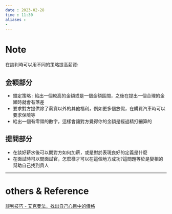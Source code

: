 ```yaml
---
date : 2023-02-28
time : 11:30
aliases :
- 
---
```

# Note
在談判時可以用不同的策略提高薪資:
## 金額部分
- 錨定策略 : 給出一個較高的金額或是一個金額區間，之後在提出一個合理的金額時就會有落差
- 要求對方提供除了薪資以外的其他福利，例如更多個放假，在購買汽車時可以要求保險等
- 給出一個有零頭的數字，這樣會讓對方覺得你的金額是經過精打細算的

## 提問部分
- 在談好薪水後可以問對方如何加薪，或是對於表現良好的定義是什麼
- 在面試時可以問面試官，怎麼樣才可以在這個地方成功?這問題等於是變相的幫助自己找到貴人

---
# others &  Reference
[談判技巧 - 艾克曼法，找出自己心目中的價格](談判技巧%20-%20艾克曼法，找出自己心目中的價格.md)
